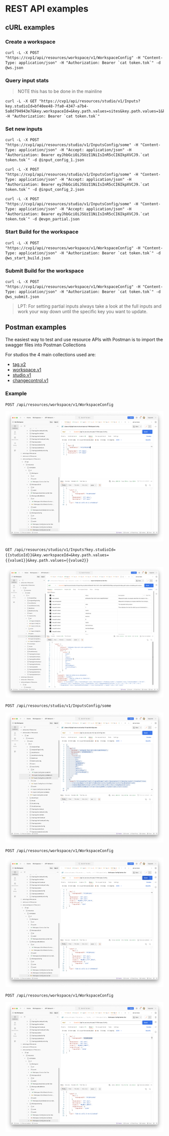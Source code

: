 # REST API examples

## cURL examples

### Create a workspace

```shell
curl -L -X POST "https://cvp1/api/resources/workspace/v1/WorkspaceConfig" -H "Content-Type: application/json" -H "Authorization: Bearer `cat token.tok`" -d @ws.json
```

### Query input stats

> NOTE this has to be done in the mainline

```shell
curl -L -X GET "https://cvp1/api/resources/studio/v1/Inputs?key.studioId=bf40ee48-7fa0-4347-a7b4-5a8d794943e7&key.workspaceId=&key.path.values=sites&key.path.values=1&key.path.values=inputs&key.path.values=sitesGroup&key.path.values=devices&key.path.values=0&key.path.values=inputs&key.path.values=devicesGroup&key.path.values=interfaceRanges&key.path.values=8" -H "Authorization: Bearer `cat token.tok`"
```

### Set new inputs

```shell
curl -L -X POST "https://cvp1/api/resources/studio/v1/InputsConfig/some" -H "Content-Type: application/json" -H "Accept: application/json" -H "Authorization: Bearer eyJhbGciOiJSUzI1NiIsInR5cCI6IkpXVCJ9.`cat token.tok`" -d @input_config_1.json
```

```shell
curl -L -X POST "https://cvp1/api/resources/studio/v1/InputsConfig/some" -H "Content-Type: application/json" -H "Accept: application/json" -H "Authorization: Bearer eyJhbGciOiJSUzI1NiIsInR5cCI6IkpXVCJ9.`cat token.tok`" -d @input_config_2.json
```

```shell
curl -L -X POST "https://cvp1/api/resources/studio/v1/InputsConfig/some" -H "Content-Type: application/json" -H "Accept: application/json" -H "Authorization: Bearer eyJhbGciOiJSUzI1NiIsInR5cCI6IkpXVCJ9.`cat token.tok`" -d @evpn_partial.json
```

### Start Build for the workspace

```shell
curl -L -X POST "https://cvp1/api/resources/workspace/v1/WorkspaceConfig" -H "Content-Type: application/json" -H "Authorization: Bearer `cat token.tok`" -d @ws_start_build.json
```

### Submit Build for the workspace

```shell
curl -L -X POST "https://cvp1/api/resources/workspace/v1/WorkspaceConfig" -H "Content-Type: application/json" -H "Authorization: Bearer `cat token.tok`" -d @ws_submit.json
```

> LPT: For setting partial inputs always take a look at the full inputs and work your way down until the specific key you want to update.

## Postman examples

The easiest way to test and use resource APIs with Postman is to import the swagger files into Postman Collections

For studios the 4 main collections used are:

- [tag.v2](https://github.com/aristanetworks/cloudvision-apis/blob/trunk/arista/tag.v2/services.gen.swagger.json)
- [workspace.v1](https://github.com/aristanetworks/cloudvision-apis/blob/trunk/arista/workspace.v1/services.gen.swagger.json)
- [studio.v1](https://github.com/aristanetworks/cloudvision-apis/blob/trunk/arista/studio.v1/services.gen.swagger.json)
- [changecontrol.v1](https://github.com/aristanetworks/cloudvision-apis/blob/trunk/arista/changecontrol.v1/services.gen.swagger.json)

### Example

`POST /api/resources/workspace/v1/WorkspaceConfig`

![create_workspace](./media/create_ws.png)

`GET /api/resources/studio/v1/Inputs?key.studioId={{studioId}}&key.workspaceId=&key.path.values={{value1}}&key.path.values={{value2}}`

![get_partial_inputs](./media/get_partial_inputs.png)

`POST /api/resources/studio/v1/InputsConfig/some`

![set_partial_inputs](./media/set_partial_inputs.png)

`POST /api/resources/workspace/v1/WorkspaceConfig`

![build_ws](./media/build_ws.png)

`POST /api/resources/workspace/v1/WorkspaceConfig`

![submit_Ws](./media/submit_ws.png)
